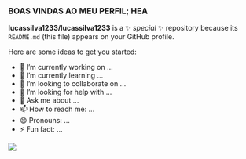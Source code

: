 ### BOAS VINDAS AO MEU PERFIL;  HEA
**lucassilva1233/lucassilva1233** is a ✨ _special_ ✨ repository because its `README.md` (this file) appears on your GitHub profile.

Here are some ideas to get you started:

- 🔭 I’m currently working on ...
- 🌱 I’m currently learning ...
- 👯 I’m looking to collaborate on ...
- 🤔 I’m looking for help with ...
- 💬 Ask me about ...
- 📫 How to reach me: ...
- 😄 Pronouns: ...
- ⚡ Fun fact: ...

![](https://media.tenor.com/9EtSsTamY5UAAAAM/joinha-c%C3%A1ssio-ramos.gif) 

